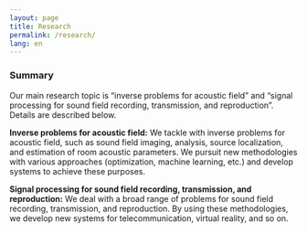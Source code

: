 ```yaml
---
layout: page
title: Research
permalink: /research/
lang: en
---
```


### Summary
Our main research topic is “inverse problems for acoustic field” and “signal processing for sound field recording, transmission, and reproduction”. Details are described below.

**Inverse problems for acoustic field:** We tackle with inverse problems for acoustic field, such as sound field imaging, analysis, source localization, and estimation of room acoustic parameters. We pursuit new methodologies with various approaches (optimization, machine learning, etc.) and develop systems to achieve these purposes.

**Signal processing for sound field recording, transmission, and reproduction:** We deal with a broad range of problems for sound field recording, transmission, and reproduction. By using these methodologies, we develop new systems for telecommunication, virtual reality, and so on.

<script async class="speakerdeck-embed" data-id="ec7d2e4282a1433bb7c49449a5d4a436" data-ratio="1.33333333333333" src="//speakerdeck.com/assets/embed.js"></script>

